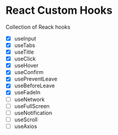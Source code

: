 # React Custom Hooks

Collection of Reack hooks

- [x] useInput
- [x] useTabs
- [x] useTitle
- [x] useClick
- [x] useHover
- [x] useConfirm
- [x] usePreventLeave
- [x] useBeforeLeave
- [x] useFadeIn
- [ ] useNetwork
- [ ] useFullScreen
- [ ] useNotification
- [ ] useScroll
- [ ] useAxios
